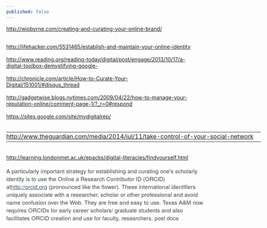 ```yaml
---
published: false
---
```


<a href="http://wiobyrne.com/creating-and-curating-your-online-brand/">http://wiobyrne.com/creating-and-curating-your-online-brand/</a>
<div><br>
</div>
<div><a href="http://lifehacker.com/5531465/establish-and-maintain-your-online-identity">http://lifehacker.com/5531465/establish-and-maintain-your-online-identity<br>
</a>
<div><br>
</div>
<div><a href="http://www.reading.org/reading-today/digital/post/engage/2013/10/17/a-digital-toolbox-demystifying-google-">http://www.reading.org/reading-today/digital/post/engage/2013/10/17/a-digital-toolbox-demystifying-google-</a></div>
<div><br>
</div>
<div><a href="http://chronicle.com/article/How-to-Curate-Your-Digital/151001/#disqus_thread">http://chronicle.com/article/How-to-Curate-Your-Digital/151001/#disqus_thread</a></div>
<div><br>
</div>
<div><a href="http://gadgetwise.blogs.nytimes.com/2009/04/22/how-to-manage-your-reputation-online/comment-page-1/?_r=0#respond">http://gadgetwise.blogs.nytimes.com/2009/04/22/how-to-manage-your-reputation-online/comment-page-1/?_r=0#respond</a></div>
<div><br>
</div>
<div><a href="https://sites.google.com/site/mydigitalrep/">https://sites.google.com/site/mydigitalrep/</a></div>
<div><br>
</div>
<div>
<table cellspacing="0" style="width:698.400024414063px;line-height:19.2000007629395px">
<tbody>
<tr>
<td style="padding-right:20px;padding-left:0px">
<div dir="ltr" style="background-color:transparent"><a href="http://www.theguardian.com/media/2014/jul/11/take-control-of-your-social-network" rel="nofollow">http://www.theguardian.com/media/2014/jul/11/take-control-of-your-social-network</a></div>
</td>
</tr>
</tbody>
</table>
</div>
<div><br>
</div>
<div><a href="http://learning.londonmet.ac.uk/epacks/digital-literacies/findyourself.html">http://learning.londonmet.ac.uk/epacks/digital-literacies/findyourself.html</a></div>
<div><br>
</div>
<div>
<div style="color:rgb(63,69,73);font-family:Helvetica Neue,arial,sans-serif;font-size:15.1999998092651px;line-height:12px">
<div style="overflow:hidden;zoom:1;width:531.200012207031px">
<div>
<div style="line-height:21px">
<p style="margin:0px;padding:0px;border:0px;font-size:15.1999998092651px;font-family:inherit">A particularly important strategy for establishing and curating one's scholarly identity is to use the Online a Research Contributor ID (ORCID) at<a href="http://orcid.org/" rel="nofollow" style="margin:0px;padding:0px;border:0px;font-size:15.1999998092651px;line-height:1;font-family:inherit;color:rgb(62,82,102)!important">http://orcid.org</a>&nbsp;(pronounced like the flower). These international identifiers uniquely associate with a researcher, scholar or other professional and avoid name confusion over the Web. They are free and easy to use. Texas A&amp;M now requires ORCIDs for early career scholars/ graduate students and also facilitates ORCiD creation and use for faculty, researchers, post docs<br>

</div>
